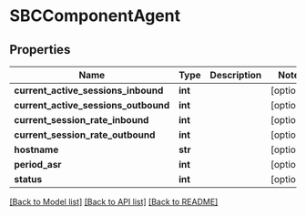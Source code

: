 # SBCComponentAgent

## Properties
Name | Type | Description | Notes
------------ | ------------- | ------------- | -------------
**current_active_sessions_inbound** | **int** |  | [optional] 
**current_active_sessions_outbound** | **int** |  | [optional] 
**current_session_rate_inbound** | **int** |  | [optional] 
**current_session_rate_outbound** | **int** |  | [optional] 
**hostname** | **str** |  | [optional] 
**period_asr** | **int** |  | [optional] 
**status** | **int** |  | [optional] 

[[Back to Model list]](../README.md#documentation-for-models) [[Back to API list]](../README.md#documentation-for-api-endpoints) [[Back to README]](../README.md)


